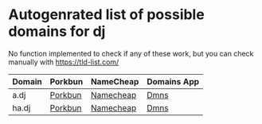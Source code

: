 # Autogenrated list of possible domains for dj

No function implemented to check if any of these work, but you can check manually with https://tld-list.com/

| Domain | Porkbun | NameCheap | Domains App |
|---|---|---|---|
| a.dj | [Porkbun](https://porkbun.com/checkout/search?prb=e814663da1&tlds=&idnLanguage=&search=search&q=a.dj) | [Namecheap](https://www.namecheap.com/domains/registration/results/?domain=a.dj) | [Dmns](https://dmns.app/domains?q=a.dj) |
| ha.dj | [Porkbun](https://porkbun.com/checkout/search?prb=e814663da1&tlds=&idnLanguage=&search=search&q=ha.dj) | [Namecheap](https://www.namecheap.com/domains/registration/results/?domain=ha.dj) | [Dmns](https://dmns.app/domains?q=ha.dj) |
